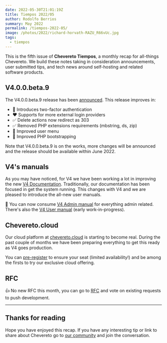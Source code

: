 ```yaml
---
date: 2022-05-30T21:01:19Z
title: Tiempos 2022/05
author: Rodolfo Berrios
summary: May 2022
permalink: /tiempos-2022-05/
image: /photos/2022/richard-horvath-RAZU_R66vUc.jpg
tags:
  - tiempos
---
```


This is the fifth issue of **Chevereto Tiempos**, a monthly recap for all-things Chevereto. We build these notes taking in consideration announcements, user submitted tips, and tech news around self-hosting and related software products.

## V4.0.0.beta.9

The V4.0.0.beta.9 release has been [announced](https://chevereto.com/community/threads/chevereto-v4-0-0-beta-9-announcement.14280/). This release improves in:

- 📱 Introduces two-factor authentication
- ❤️ Supports for more external login providers
- ✅ Delete actions now redirect as 303
- ✅ Removed PHP extensions requirements (mbstring, ds, zip)
- 🎃 Improved user menu
- 🐘 Improved PHP bootstrapping

Note that V4.0.0.beta.9 is on the works, more changes will be announced and the release should be available within June 2022.

## V4's manuals

As you may have noticed, for V4 we have been working a lot in improving the new [V4 Documentation](https:///v4-docs.chevereto.com/). Traditionally, our documentation has been focused in get the system running. This changes with V4 and we are pleased to introduce the all-new user manuals.

👏 You can now consume [V4 Admin manual](https://v4-user.chevereto.com/) for everything admin related. There's also the [V4 User manual](https://v4-user.chevereto.com/) (early work-in-progress).

## Chevereto.cloud

Our cloud platform at [chevereto.cloud](https://chevereto.cloud/) is starting to become real. During the past couple of months we have been preparing everything to get this ready as V4 goes production.

You can [pre-register](https://forms.gle/PTKDXEXL3Rca3LjV7) to ensure your seat (limited availability!) and be among the firsts to try our exclusive cloud offering.

## RFC

👍 No new RFC this month, you can go to [RFC](https://chevereto.com/community/forums/rfc.1/) and vote on existing requests to push development.

* * *

## Thanks for reading

Hope you have enjoyed this recap. If you have any interesting tip or link to share about Chevereto go to [our community](https://chevereto.com/community) and join the conversation.
